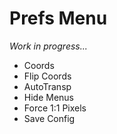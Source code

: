# Prefs Menu

_Work in progress..._

- Coords
- Flip Coords
- AutoTransp
- Hide Menus
- Force 1:1 Pixels
- Save Config
